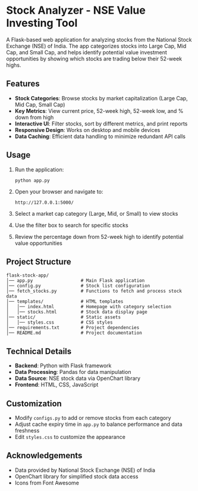 # Stock Analyzer - NSE Value Investing Tool

A Flask-based web application for analyzing stocks from the National Stock Exchange (NSE) of India. The app categorizes stocks into Large Cap, Mid Cap, and Small Cap, and helps identify potential value investment opportunities by showing which stocks are trading below their 52-week highs.

## Features

- **Stock Categories**: Browse stocks by market capitalization (Large Cap, Mid Cap, Small Cap)
- **Key Metrics**: View current price, 52-week high, 52-week low, and % down from high
- **Interactive UI**: Filter stocks, sort by different metrics, and print reports
- **Responsive Design**: Works on desktop and mobile devices
- **Data Caching**: Efficient data handling to minimize redundant API calls

## Usage

1. Run the application:
   ```
   python app.py
   ```

2. Open your browser and navigate to:
   ```
   http://127.0.0.1:5000/
   ```

3. Select a market cap category (Large, Mid, or Small) to view stocks
4. Use the filter box to search for specific stocks
5. Review the percentage down from 52-week high to identify potential value opportunities

## Project Structure

```
flask-stock-app/
│── app.py                  # Main Flask application
│── config.py               # Stock list configuration 
│── fetch_stocks.py         # Functions to fetch and process stock data
│── templates/              # HTML templates
│   │── index.html          # Homepage with category selection
│   │── stocks.html         # Stock data display page
│── static/                 # Static assets
│   │── styles.css          # CSS styles
│── requirements.txt        # Project dependencies
│── README.md               # Project documentation
```

## Technical Details

- **Backend**: Python with Flask framework
- **Data Processing**: Pandas for data manipulation
- **Data Source**: NSE stock data via OpenChart library
- **Frontend**: HTML, CSS, JavaScript

## Customization

- Modify `configs.py` to add or remove stocks from each category
- Adjust cache expiry time in `app.py` to balance performance and data freshness
- Edit `styles.css` to customize the appearance

## Acknowledgements

- Data provided by National Stock Exchange (NSE) of India
- OpenChart library for simplified stock data access
- Icons from Font Awesome
